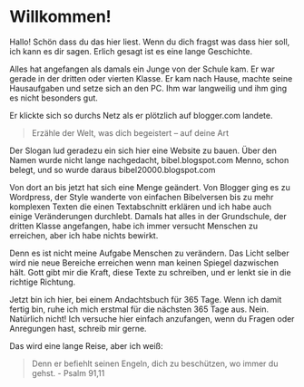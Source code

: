 # Willkommen!
Hallo! Schön dass du das hier liest.
Wenn du dich fragst was dass hier soll, ich kann es dir sagen.
Erlich gesagt ist es eine lange Geschichte.

Alles hat angefangen als damals ein Junge von der Schule kam.
Er war gerade in der dritten oder vierten Klasse.
Er kam nach Hause, machte seine Hausaufgaben und setze sich an den PC.
Ihm war langweilig und ihm ging es nicht besonders gut.

Er klickte sich so durchs Netz als er plötzlich auf blogger.com landete.
> Erzähle der Welt, was dich begeistert – auf deine Art

Der Slogan lud geradezu ein sich hier eine Website zu bauen.
Über den Namen wurde nicht lange nachgedacht, bibel.blogspot.com
Menno, schon belegt, und so wurde daraus bibel20000.blogspot.com

Von dort an bis jetzt hat sich eine Menge geändert.
Von Blogger ging es zu Wordpress, der Style wanderte von einfachen Bibelversen
bis zu mehr komplexen Texten die einen Textabschnitt erklären und ich habe auch einige Veränderungen durchlebt.
Damals hat alles in der Grundschule, der dritten Klasse angefangen, habe ich immer versucht Menschen zu erreichen, aber ich habe nichts bewirkt.

Denn es ist nicht meine Aufgabe Menschen zu verändern.
Das Licht selber wird nie neue Bereiche erreichen wenn man keinen Spiegel dazwischen hält.
Gott gibt mir die Kraft, diese Texte zu schreiben, und er lenkt sie in die richtige Richtung.

Jetzt bin ich hier, bei einem Andachtsbuch für 365 Tage.
Wenn ich damit fertig bin, ruhe ich mich erstmal für die nächsten 365 Tage aus. 
Nein. Natürlich nicht!
Ich versuche hier einfach anzufangen, wenn du Fragen oder Anregungen hast, schreib mir gerne.

Das wird eine lange Reise, aber ich weiß:
> Denn er befiehlt seinen Engeln, dich zu beschützen, wo immer du gehst. - Psalm 91,11
